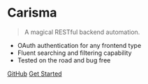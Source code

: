 

# Carisma

> A magical RESTful backend automation.

- OAuth authentication for any frontend type
- Fluent searching and filtering capability
- Tested on the road and bug free

[GitHub](https://github.com/aventure-cloud/carisma/)
[Get Started](usage/introduction.md)

